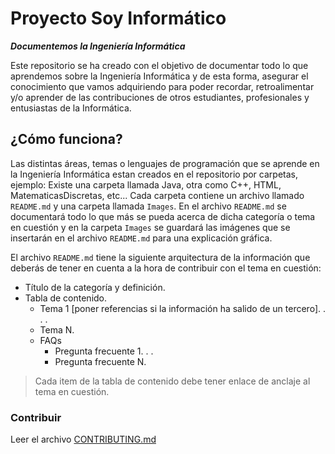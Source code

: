 # Proyecto Soy Informático
***Documentemos la Ingeniería Informática***

Este repositorio se ha creado con el objetivo de documentar todo lo que aprendemos sobre la Ingeniería Informática y de esta forma, asegurar el conocimiento que vamos adquiriendo para poder recordar, retroalimentar y/o aprender de las contribuciones de otros estudiantes, profesionales y entusiastas de la Informática.

## ¿Cómo funciona?

Las distintas áreas, temas o lenguajes de programación que se aprende en la Ingeniería Informática estan creados en el repositorio por carpetas, ejemplo: Existe una carpeta llamada Java, otra como C++, HTML, MatematicasDiscretas, etc... Cada carpeta contiene un archivo llamado `README.md` y una carpeta llamada `Images`. En el archivo `README.md` se documentará todo lo que más se pueda acerca de dicha categoría o tema en cuestión y en la carpeta `Images` se guardará las imágenes que se insertarán en el archivo `README.md` para una explicación gráfica.

El archivo `README.md` tiene la siguiente arquitectura de la información que deberás de tener en cuenta a la hora de contribuir con el tema en cuestión:

- Título de la categoría y definición.
- Tabla de contenido.
  - Tema 1 [poner referencias si la información ha salido de un tercero].
  .
  .
  .
  - Tema N.
  - FAQs
    - Pregunta frecuente 1.
      .
      .
    - Pregunta frecuente N.

>Cada item de la tabla de contenido debe tener enlace de anclaje al tema en cuestión.

### Contribuir

Leer el archivo [CONTRIBUTING.md](https://github.com/victorhtorres/SoyInformatico/blob/master/CONTRIBUTING.md)
